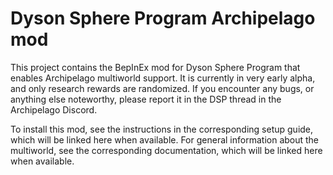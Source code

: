 # Dyson Sphere Program Archipelago mod

This project contains the BepInEx mod for Dyson Sphere Program that enables Archipelago multiworld support.
It is currently in very early alpha, and only research rewards are randomized.
If you encounter any bugs, or anything else noteworthy, please report it in the DSP thread in the Archipelago Discord.

To install this mod, see the instructions in the corresponding setup guide, which will be linked here when available.
For general information about the multiworld, see the corresponding documentation, which will be linked here when available.